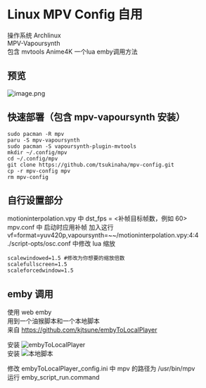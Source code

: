 # Linux MPV Config 自用   
操作系统 Archlinux    
MPV-Vapoursynth  
包含 mvtools Anime4K 一个lua emby调用方法 
## 预览 
![image.png](https://s2.loli.net/2023/10/17/eiQVHFqyukJv2mj.png)    
## 快速部署（包含 mpv-vapoursynth 安装）
```
sudo pacman -R mpv 
paru -S mpv-vapoursynth
sudo pacman -S vapoursynth-plugin-mvtools
mkdir ~/.config/mpv
cd ~/.config/mpv
git clone https://github.com/tsukinaha/mpv-config.git
cp -r mpv-config mpv
rm mpv-config
```
## 自行设置部分   

motioninterpolation.vpy 中 dst_fps = <补帧目标帧数，例如 60>   
mpv.conf 中 启动时应用补帧 加入这行 vf=format=yuv420p,vapoursynth=~~/motioninterpolation.vpy:4:4   
./script-opts/osc.conf 中修改 lua 缩放
```
scalewindowed=1.5 #修改为你想要的缩放倍数
scalefullscreen=1.5
scaleforcedwindow=1.5
``` 

## emby 调用
使用 web emby   
用到一个油猴脚本和一个本地脚本   
来自 https://github.com/kjtsune/embyToLocalPlayer   
   
安装 ![embyToLocalPlayer](https://greasyfork.org/zh-CN/scripts/448648-embytolocalplayer)   
安装 ![本地脚本](https://github.com/kjtsune/embyToLocalPlayer)   

修改 embyToLocalPlayer_config.ini 中 mpv 的路径为
 /usr/bin/mpv   
运行 emby_script_run.command